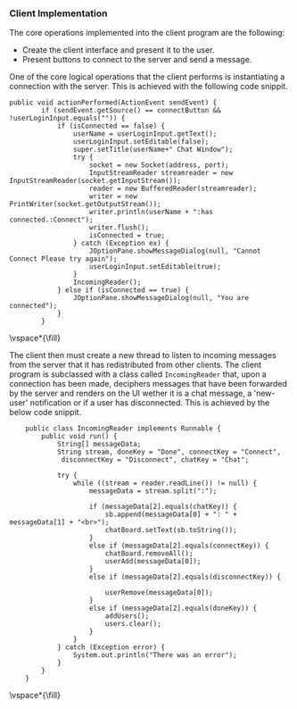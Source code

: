 ### Client Implementation

The core operations implemented into the client program are the following:   
- Create the client interface and present it to the user.   
- Present buttons to connect to the server and send a message.   

One of the core logical operations that the client performs is instantiating a connection with the server. This is achieved with the following code snippit.     

```   
public void actionPerformed(ActionEvent sendEvent) {
        if (sendEvent.getSource() == connectButton && !userLoginInput.equals("")) {
            if (isConnected == false) {
                userName = userLoginInput.getText();
                userLoginInput.setEditable(false);
                super.setTitle(userName+" Chat Window");
                try {
                    socket = new Socket(address, port);
                    InputStreamReader streamreader = new InputStreamReader(socket.getInputStream());
                    reader = new BufferedReader(streamreader);
                    writer = new PrintWriter(socket.getOutputStream());
                    writer.println(userName + ":has connected.:Connect");
                    writer.flush();
                    isConnected = true;
                } catch (Exception ex) {
                    JOptionPane.showMessageDialog(null, "Cannot Connect Please try again");
                    userLoginInput.setEditable(true);
                }
                IncomingReader();
            } else if (isConnected == true) {
                JOptionPane.showMessageDialog(null, "You are connected");
            }
        }
```   

\vspace*{\fill}     

The client then must create a new thread to listen to incoming messages from the server that it has redistributed from other clients. The client program is subclassed with a class called `IncomingReader` that, upon a connection has been made, deciphers messages that have been forwarded by the server and renders on the UI wether it is a chat message, a 'new-user' notification or if a user has disconnected. This is achieved by the below code snippit.   


```   
    public class IncomingReader implements Runnable {
        public void run() {
            String[] messageData;
            String stream, doneKey = "Done", connectKey = "Connect",
             disconnectKey = "Disconnect", chatKey = "Chat";

            try {
                while ((stream = reader.readLine()) != null) {
                    messageData = stream.split(":");

                    if (messageData[2].equals(chatKey)) {
                        sb.append(messageData[0] + ": " + messageData[1] + "<br>");
                        chatBoard.setText(sb.toString());
                    }
                    else if (messageData[2].equals(connectKey)) {
                        chatBoard.removeAll();
                        userAdd(messageData[0]);
                    }
                    else if (messageData[2].equals(disconnectKey)) {

                        userRemove(messageData[0]);
                    }
                    else if (messageData[2].equals(doneKey)) {
                        addUsers();
                        users.clear();
                    }
                }
            } catch (Exception error) {
                System.out.println("There was an error");
            }
        }
    }
```   
\vspace*{\fill}  

